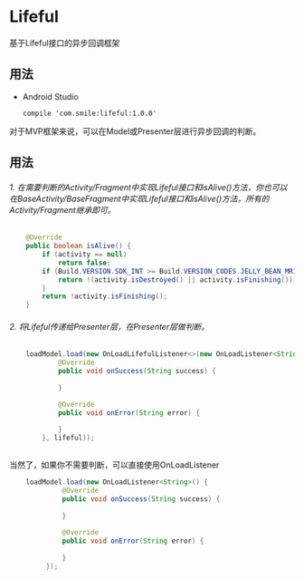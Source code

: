 # Lifeful

基于Lifeful接口的异步回调框架

## 用法

* Android Studio
	
	```
	compile 'com.smile:lifeful:1.0.0'
	```
	
对于MVP框架来说，可以在Model或Presenter层进行异步回调的判断。

## 用法

###### 1. 在需要判断的Activity/Fragment中实现Lifeful接口和isAlive()方法，你也可以在BaseActivity/BaseFragment中实现Lifeful接口和isAlive()方法，所有的Activity/Fragment继承即可。
```java
    @Override
    public boolean isAlive() {
        if (activity == null)
            return false;
        if (Build.VERSION.SDK_INT >= Build.VERSION_CODES.JELLY_BEAN_MR1) {
            return !(activity.isDestroyed() || activity.isFinishing());
        }
        return !activity.isFinishing();
    }
```

###### 2. 将Lifeful传递给Presenter层，在Presenter层做判断。
```java
    loadModel.load(new OnLoadLifefulListener<>(new OnLoadListener<String>() {
            @Override
            public void onSuccess(String success) {
                
            }

            @Override
            public void onError(String error) {
                
            }
        }, lifeful));
       
```
当然了，如果你不需要判断，可以直接使用OnLoadListener
```java
    loadModel.load(new OnLoadListener<String>() {
             @Override
             public void onSuccess(String success) {
                    
             }
    
             @Override
             public void onError(String error) {
                    
             }
         });
       
```